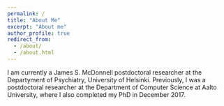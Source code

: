 ```yaml
---
permalink: /
title: "About Me"
excerpt: "About me"
author_profile: true
redirect_from: 
  - /about/
  - /about.html
---
```


I am currently a James S. McDonnell postdoctoral researcher at the Departyment of Psychiatry, University of Helsinki. Previously, I was a postdoctoral researcher at the Department of Computer Science at Aalto University, where I also completed my PhD in December 2017. 

